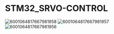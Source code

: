 # STM32_SRVO-CONTROL

![6001064817667981958](https://github.com/user-attachments/assets/c9733599-23de-41f1-aa00-b468aafba14e)
![6001064817667981957](https://github.com/user-attachments/assets/8e1d7503-6916-4269-b3c1-f14bc11047fa)
![6001064817667981956](https://github.com/user-attachments/assets/7f534592-2fdc-434e-baa1-410dcb58b455)
